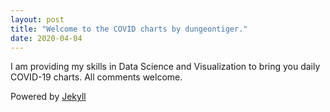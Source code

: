 ```yaml
---
layout: post
title: "Welcome to the COVID charts by dungeontiger."
date: 2020-04-04
---
```


I am providing my skills in Data Science and Visualization to bring you daily COVID-19 charts.
All comments welcome.

Powered by [Jekyll](http://jekyllrb.com)
